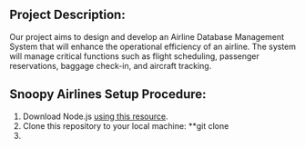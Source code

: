 ## Project Description:
Our project aims to design and develop an Airline Database Management System that will enhance the operational efficiency of an airline. The system will manage critical functions such as flight scheduling, passenger reservations, baggage check-in, and aircraft tracking.

## Snoopy Airlines Setup Procedure:
1. Download Node.js [using this resource](https://nodejs.org/en/download/package-manager).
2. Clone this repository to your local machine: **git clone 
3. 
